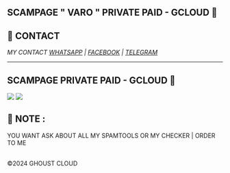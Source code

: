 ## SCAMPAGE " VARO " PRIVATE PAID - GCLOUD 👾

## **📧 CONTACT**

_MY CONTACT <a href="https://wa.me/+380675877299/">WHATSAPP</a>_
_| <a href="https://www.facebook.com/usdsmellyy">FACEBOOK</a>_
_| <a href="https://web.telegram.org/k/#@usdsmellyy">TELEGRAM</a>_

---

<h2>SCAMPAGE PRIVATE PAID - GCLOUD 👾 </h2>
<img src="https://i.imgur.com/77QvBmT.png" style="max-width:100%">
<img src="https://i.imgur.com/Vr0CQ3g.png" style="max-width:100%">

## **🦄 NOTE** :

YOU WANT ASK ABOUT ALL MY SPAMTOOLS OR MY CHECKER | ORDER TO ME

<br>©2024 GHOUST CLOUD
